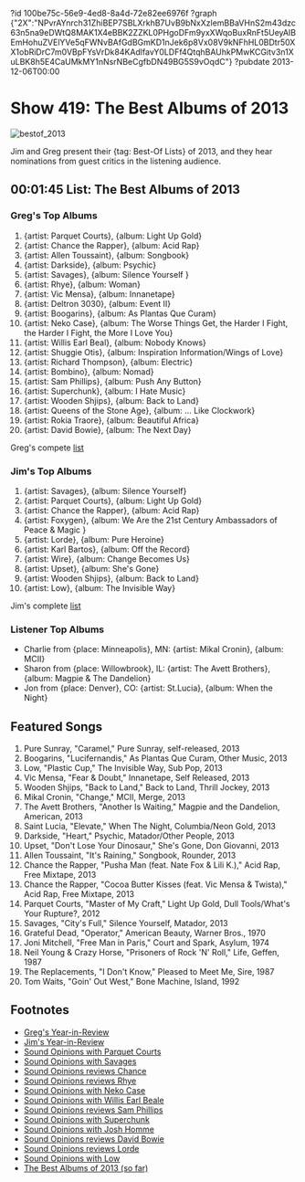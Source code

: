 ?id 100be75c-56e9-4ed8-8a4d-72e82ee6976f
?graph {"2X":"NPvrAYnrch31ZhiBEP7SBLXrkhB7UvB9bNxXzlemBBaVHnS2m43dzc63n5na9eDWtQ8MAK1X4eBBK2ZZKL0PHgoDFm9yxXWqoBuxRnFt5UeyAIBEmHohuZVElYVe5qFWNvBAfGdBGmKD1nJek6p8Vx08V9kNFhHL0BDtr50XX1obRiDrC7m0VBpFYsVrDk84KAdlfavY0LDFf4QtqhBAUhkPMwKCGitv3n1XuLBK8h5E4CaUMkMY1nNsrNBeCgfbDN49BG5S9vOqdC"}
?pubdate 2013-12-06T00:00

# Show 419: The Best Albums of 2013

![bestof_2013](https://static.soundopinions.org/images/2013/bestof_2013.jpg)

Jim and Greg present their {tag: Best-Of Lists} of 2013, and they hear nominations from guest critics in the listening audience.

## 00:01:45 List: The Best Albums of 2013

### Greg's Top Albums
1. {artist: Parquet Courts}, {album: Light Up Gold} 
2. {artist: Chance the Rapper}, {album: Acid Rap}
3. {artist: Allen Toussaint}, {album: Songbook} 
4. {artist: Darkside}, {album: Psychic} 
5. {artist: Savages}, {album: Silence Yourself }
6. {artist: Rhye}, {album: Woman}
7. {artist: Vic Mensa}, {album: Innanetape}
8. {artist: Deltron 3030}, {album: Event II}
9. {artist: Boogarins}, {album: As Plantas Que Curam}
10. {artist: Neko Case}, {album: The Worse Things Get, the Harder I Fight, the Harder I Fight, the More I Love You}
11. {artist: Willis Earl Beal}, {album: Nobody Knows} 
12. {artist: Shuggie Otis}, {album: Inspiration Information/Wings of Love}
13. {artist: Richard Thompson}, {album: Electric}
14. {artist: Bombino}, {album: Nomad} 
15. {artist: Sam Phillips}, {album: Push Any Button}
16. {artist: Superchunk}, {album: I Hate Music} 
17. {artist: Wooden Shjips}, {album: Back to Land} 
18. {artist: Queens of the Stone Age}, {album: … Like Clockwork}
19. {artist: Rokia Traore}, {album: Beautiful Africa}
20. {artist: David Bowie}, {album: The Next Day} 

Greg's compete [list](http://tinyurl.com/l5kdyae)

### Jim's Top Albums
1. {artist: Savages}, {album: Silence Yourself} 
2. {artist: Parquet Courts}, {album: Light Up Gold} 
3. {artist: Chance the Rapper}, {album: Acid Rap}
4. {artist: Foxygen}, {album: We Are the 21st Century Ambassadors of Peace & Magic }
5. {artist: Lorde}, {album: Pure Heroine} 
6. {artist: Karl Bartos}, {album: Off the Record} 
7. {artist: Wire}, {album: Change Becomes Us} 
8. {artist: Upset}, {album: She's Gone} 
9. {artist: Wooden Shjips}, {album: Back to Land} 
10. {artist: Low}, {album: The Invisible Way} 

Jim's complete [list](http://www.wbez.org/blogs/jim-derogatis/2013-12/30-best-albums-2013-30-21-109291 )

### Listener Top Albums
- Charlie from {place: Minneapolis}, MN: {artist: Mikal Cronin}, {album: MCII}
- Sharon from {place: Willowbrook}, IL: {artist: The Avett Brothers}, {album: Magpie & The Dandelion}
- Jon from {place: Denver}, CO: {artist: St.Lucia}, {album: When the Night}

## Featured Songs
1. Pure Sunray, "Caramel," Pure Sunray, self-released, 2013
1. Boogarins, "Lucifernandis," As Plantas Que Curam, Other Music, 2013
1. Low, "Plastic Cup," The Invisible Way, Sub Pop, 2013
1. Vic Mensa, "Fear & Doubt," Innanetape, Self Released, 2013
1. Wooden Shjips, "Back to Land," Back to Land, Thrill Jockey, 2013
1. Mikal Cronin, "Change," MCII, Merge, 2013
1. The Avett Brothers, "Another Is Waiting," Magpie and the Dandelion, American, 2013
1. Saint Lucia, "Elevate," When The Night, Columbia/Neon Gold, 2013
1. Darkside, "Heart," Psychic, Matador/Other People, 2013
1. Upset, "Don't Lose Your Dinosaur," She's Gone, Don Giovanni, 2013
1. Allen Toussaint, "It's Raining," Songbook, Rounder, 2013
1. Chance the Rapper, "Pusha Man (feat. Nate Fox & Lili K.)," Acid Rap, Free Mixtape, 2013
1. Chance the Rapper, "Cocoa Butter Kisses (feat. Vic Mensa & Twista)," Acid Rap, Free Mixtape, 2013
1. Parquet Courts, "Master of My Craft," Light Up Gold, Dull Tools/What's Your Rupture?, 2012
1. Savages, "City's Full," Silence Yourself, Matador, 2013
1. Grateful Dead, "Operator," American Beauty, Warner Bros., 1970
1. Joni Mitchell, "Free Man in Paris," Court and Spark, Asylum, 1974
1. Neil Young & Crazy Horse, "Prisoners of Rock 'N' Roll," Life, Geffen, 1987
1. The Replacements, "I Don't Know," Pleased to Meet Me, Sire, 1987
1. Tom Waits, "Goin' Out West," Bone Machine, Island, 1992

## Footnotes
- [Greg's Year-in-Review](http://galleries.apps.chicagotribune.com/chi-131206-top-rock-albums-2013-pictures/)
- [Jim's Year-in-Review](http://www.wbez.org/blogs/jim-derogatis/2013-12/30-best-albums-2013-30-21-109291)
- [Sound Opinions with Parquet Courts](http://dev.soundopinions.org/show/415)
- [Sound Opinions with Savages](http://dev.soundopinions.org/show/409)
- [Sound Opinions reviews Chance](http://dev.soundopinions.org/show/390/review/chancetherapper)
- [Sound Opinions reviews Rhye](/show/380/review/rhye)
- [Sound Opinions with Neko Case](http://dev.soundopinions.org/show/413)
- [Sound Opinions with Willis Earl Beale](http://dev.soundopinions.org/show/411)
- [Sound Opinions reviews Sam Phillips](https://soundcloud.com/soundopinions/sound-opinions-reviews-push)
- [Sound Opinions with Superchunk](http://dev.soundopinions.org/show/403/review/superchunk)
- [Sound Opinions with Josh Homme](http://dev.soundopinions.org/show/403)
- [Sound Opinions reviews David Bowie](/show/381/review/davidbowie)
- [Sound Opinions reviews Lorde](http://dev.soundopinions.org/show/414/review/lorde)
- [Sound Opinions with Low](http://dev.soundopinions.org/show/286)
- [The Best Albums of 2013 (so far)](http://dev.soundopinions.org/show/393)
